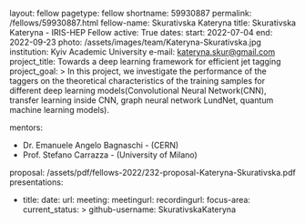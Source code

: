 layout: fellow
pagetype: fellow
shortname: 59930887
permalink: /fellows/59930887.html
fellow-name: Skurativska Kateryna
title: Skurativska Kateryna - IRIS-HEP Fellow
active: True
dates:
  start: 2022-07-04
  end: 2022-09-23
photo: /assets/images/team/Kateryna-Skurativska.jpg
institution: Kyiv Academic University
e-mail: kateryna.skur@gmail.com
project_title: Towards a deep learning framework for efficient jet tagging
project_goal: >
    In this project, we investigate the performance of the taggers on the theoretical characteristics of the training samples for different deep learning models(Convolutional Neural Network(CNN), transfer learning inside CNN, graph neural network LundNet, quantum machine learning models).
  
mentors:
  - Dr. Emanuele Angelo Bagnaschi - (CERN)
  - Prof. Stefano Carrazza - (University of Milano)

proposal: /assets/pdf/fellows-2022/232-proposal-Kateryna-Skurativska.pdf
presentations:
  - title: 
    date: 
    url: 
    meeting: 
    meetingurl: 
    recordingurl: 
    focus-area: 
current_status: >
github-username: SkurativskaKateryna